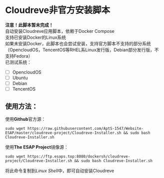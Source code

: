 # Cloudreve非官方安装脚本
**注意！此脚本暂未完成！**  
自动安装Cloudreve应用脚本，依赖于Docker Compose  
支持已安装Docker的Linux系统  
如果未安装Docker，此脚本也会尝试安装，支持官方脚本不支持的部分系统（OpencloudOS，TencentOS等RHEL系Linux发行版，Debian部分发行版，不支持Fedora）  
已测试系统：
- [ ] OpencloudOS
- [ ] Ubuntu
- [ ] Debian
- [ ] TencentOS   

## 使用方法：  

使用**Github**官方源：
```shell
sudo wget https://raw.githubusercontent.com/AptS-1547/Website-ESAP/master/cloudreve-project/Cloudreve-Installer.sh && sudo bash Cloudreve-Installer.sh
```

使用**The ESAP Project**镜像源：
```shell
sudo wget https://ftp.esaps.top:8080/dockersh/cloudreve-project/Cloudreve-Installer.sh && sudo bash Cloudreve-Installer.sh
```   

将此命令复制到*Linux Shell*中，即可自动安装Cloudreve